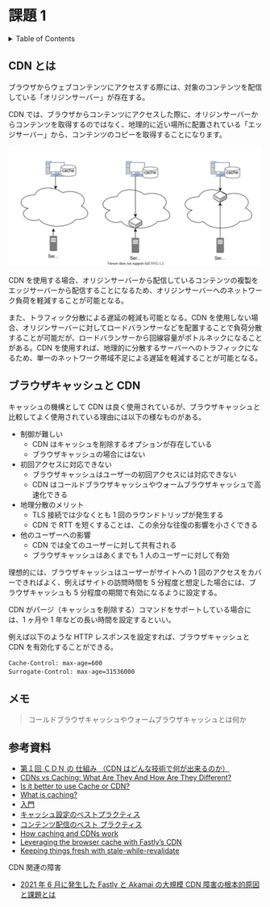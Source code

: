 # 課題 1

<!-- START doctoc generated TOC please keep comment here to allow auto update -->
<!-- DON'T EDIT THIS SECTION, INSTEAD RE-RUN doctoc TO UPDATE -->
<details>
<summary>Table of Contents</summary>

- [CDN とは](#cdn-%E3%81%A8%E3%81%AF)
- [ブラウザキャッシュと CDN](#%E3%83%96%E3%83%A9%E3%82%A6%E3%82%B6%E3%82%AD%E3%83%A3%E3%83%83%E3%82%B7%E3%83%A5%E3%81%A8-cdn)
- [メモ](#%E3%83%A1%E3%83%A2)
- [参考資料](#%E5%8F%82%E8%80%83%E8%B3%87%E6%96%99)

</details>
<!-- END doctoc generated TOC please keep comment here to allow auto update -->

## CDN とは

ブラウザからウェブコンテンツにアクセスする際には、対象のコンテンツを配信している「オリジンサーバー」が存在する。

CDN では、ブラウザからコンテンツにアクセスした際に、オリジンサーバーからコンテンツを取得するのではなく、地理的に近い場所に配置されている「エッジサーバー」から、コンテンツのコピーを取得することになります。

![](cdn.drawio.svg)

CDN を使用する場合、オリジンサーバーから配信しているコンテンツの複製をエッジサーバーから配信することになるため、オリジンサーバーへのネットワーク負荷を軽減することが可能となる。

また、トラフィック分散による遅延の軽減も可能となる。CDN を使用しない場合、オリジンサーバーに対してロードバランサーなどを配置することで負荷分散することが可能だが、ロードバランサーから回線容量がボトルネックになることがある。CDN を使用すれば、地理的に分散するサーバーへのトラフィックになるため、単一のネットワーク帯域不足による遅延を軽減することが可能となる。

## ブラウザキャッシュと CDN

キャッシュの機構として CDN は良く使用されているが、ブラウザキャッシュと比較してよく使用されている理由には以下の様なものがある。

- 制御が難しい
  - CDN はキャッシュを削除するオプションが存在している
  - ブラウザキャッシュの場合にはない
- 初回アクセスに対応できない
  - ブラウザキャッシュはユーザーの初回アクセスには対応できない
  - CDN はコールドブラウザキャッシュやウォームブラウザキャッシュで高速化できる
- 地理分散のメリット
  - TLS 接続では少なくとも 1 回のラウンドトリップが発生する
  - CDN で RTT を短くすることは、この余分な往復の影響を小さくできる
- 他のユーザーへの影響
  - CDN では全てのユーザーに対して共有される
  - ブラウザキャッシュはあくまでも 1 人のユーザーに対して有効

理想的には、ブラウザキャッシュはユーザーがサイトへの 1 回のアクセスをカバーできればよく、例えばサイトの訪問時間を 5 分程度と想定した場合には、ブラウザキャッシュも 5 分程度の期間で有効になるように設定する。

CDN がパージ（キャッシュを削除する）コマンドをサポートしている場合には、1 ヶ月や 1 年などの長い時間を設定するといい。

例えば以下のような HTTP レスポンスを設定すれば、ブラウザキャッシュと CDN を有効化することができる。

```bash
Cache-Control: max-age=600
Surrogate-Control: max-age=31536000
```

## メモ

> コールドブラウザキャッシュやウォームブラウザキャッシュとは何か

## 参考資料

- [第１回 ＣＤＮ の 仕組み （CDN はどんな技術で何が出来るのか）](https://blog.redbox.ne.jp/what-is-cdn.html)
- [CDNs vs Caching: What Are They And How Are They Different?](https://www.ezoic.com/cdn-and-caching-difference/)
- [Is it better to use Cache or CDN?](https://stackoverflow.com/questions/12916430/is-it-better-to-use-cache-or-cdn)
- [What is caching?](https://www.cloudflare.com/ja-jp/learning/cdn/what-is-caching/)
- [入門](https://docs.fastly.com/ja/guides/getting-started)
- [キャッシュ設定のベストプラクティス](https://docs.fastly.com/ja/guides/caching-best-practices)
- [コンテンツ配信のベスト プラクティス](https://cloud.google.com/cdn/docs/best-practices)
- [How caching and CDNs work](https://docs.fastly.com/en/guides/how-caching-and-cdns-work)
- [Leveraging the browser cache with Fastly’s CDN](https://www.fastly.com/blog/leveraging-browser-cache-fastlys-cdn)
- [Keeping things fresh with stale-while-revalidate](https://web.dev/stale-while-revalidate/)

CDN 関連の障害

- [2021 年 6 月に発生した Fastly と Akamai の大規模 CDN 障害の根本的原因と課題とは](https://www.cscdbs.com/jp/cdn-outages-blog/)
